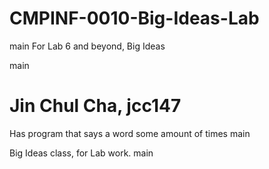# CMPINF-0010-Big-Ideas-Lab
main
For Lab 6 and beyond, Big Ideas

main

Jin Chul Cha, jcc147
=======
Has program that says a word some amount of times
main

Big Ideas class, for Lab work.
main
